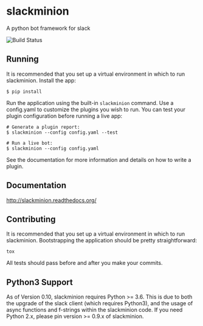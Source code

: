 # slackminion
A python bot framework for slack

![Build Status](https://github.com/pinterest/slackminion/workflows/CI/badge.svg)

## Running
It is recommended that you set up a virtual environment in which to run slackminion. Install the app:

```
$ pip install
```

Run the application using the built-in `slackminion` command. Use a config.yaml to customize the plugins you wish to run. You can test your plugin configuration before running a live app:

```
# Generate a plugin report:
$ slackminion --config config.yaml --test

# Run a live bot:
$ slackminion --config config.yaml
```

See the documentation for more information and details on how to write a plugin.

## Documentation
http://slackminion.readthedocs.org/

## Contributing
It is recommended that you set up a virtual environment in which to run slackminion. Bootstrapping the application should be pretty straightforward:

```
tox
```

All tests should pass before and after you make your commits.

## Python3 Support

As of Version 0.10, slackminion requires Python >= 3.6.  This is due to both the upgrade of the slack client (which requires Python3), and the usage of async functions and f-strings within the slackminion code.  If you need Python 2.x, please pin version >= 0.9.x of slackminion.
